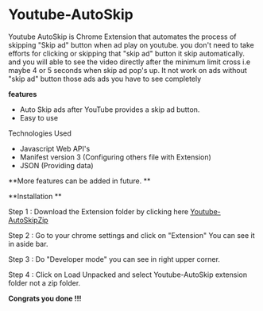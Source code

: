 # Youtube-AutoSkip
Youtube AutoSkip is Chrome Extension that automates the process of skipping "Skip ad" button when ad play on youtube. 
you don't need to take efforts for clicking or skipping that "skip ad" button it skip automatically. and you will able to see the video directly after the minimum limit cross i.e maybe 4 or 5 seconds when skip ad pop's up.
It not work on ads without "skip ad" button those ads ads you have to see completely

**features**
- Auto Skip ads after YouTube provides a skip ad button.
- Easy to use

Technologies Used 
- Javascript Web API's
- Manifest version 3 (Configuring others file with Extension)
- JSON (Providing data)


**More features can be added in future. **

**Installation **

Step 1 : Download the Extension folder by clicking here [Youtube-AutoSkipZip](SocialMediaBlocker-ChromeEXT-dcb9999271ed5fa9238a0e3ce25f1eac3570036d.zip )

Step 2 : Go to your chrome settings and click on "Extension" You can see it in aside bar.

Step 3 : Do "Developer mode" you can see in right upper corner. 

Step 4 : Click on Load Unpacked and select Youtube-AutoSkip extension folder not a zip folder.

**Congrats you done !!!**


         
      
      

